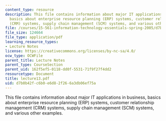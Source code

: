 ```yaml
---
content_type: resource
description: This file contains information about major IT applications in business,
  basics about enterprise resource planning (ERP) systems, customer relationship management
  (CRM) systems, supply chain management (SCM) systems, and various other examples.
file: /courses/15-561-information-technology-essentials-spring-2005/d7b0b42fc6b0e6d82f266a3db06ef75a_lecture13.pdf
file_size: 124664
file_type: application/pdf
learning_resource_types:
- Lecture Notes
license: https://creativecommons.org/licenses/by-nc-sa/4.0/
ocw_type: OCWFile
parent_title: Lecture Notes
parent_type: CourseSection
parent_uid: 162f5ef5-0118-dd0f-5531-71f9f27f4dd2
resourcetype: Document
title: lecture13.pdf
uid: d7b0b42f-c6b0-e6d8-2f26-6a3db06ef75a
---
```

This file contains information about major IT applications in business, basics about enterprise resource planning (ERP) systems, customer relationship management (CRM) systems, supply chain management (SCM) systems, and various other examples.